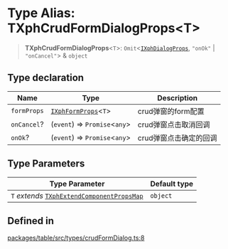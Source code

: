 # Type Alias: TXphCrudFormDialogProps\<T\>

> **TXphCrudFormDialogProps**\<`T`\>: `Omit`\<[`IXphDialogProps`](../interfaces/IXphDialogProps.md), `"onOk"` \| `"onCancel"`\> & `object`

## Type declaration

| Name | Type | Description |
| ------ | ------ | ------ |
| `formProps` | [`IXphFormProps`](../interfaces/IXphFormProps.md)\<`T`\> | crud弹窗的form配置 |
| `onCancel`? | (`event`) => `Promise`\<`any`\> | crud弹窗点击取消回调 |
| `onOk`? | (`event`) => `Promise`\<`any`\> | crud弹窗点击确定的回调 |

## Type Parameters

| Type Parameter | Default type |
| ------ | ------ |
| `T` *extends* [`TXphExtendComponentPropsMap`](TXphExtendComponentPropsMap.md) | `object` |

## Defined in

[packages/table/src/types/crudFormDialog.ts:8](https://github.com/XiaoPiHong/xph-crud/blob/a66f5e1165d80a9a49dbfe85e58764d0d506a6ef/packages/table/src/types/crudFormDialog.ts#L8)
